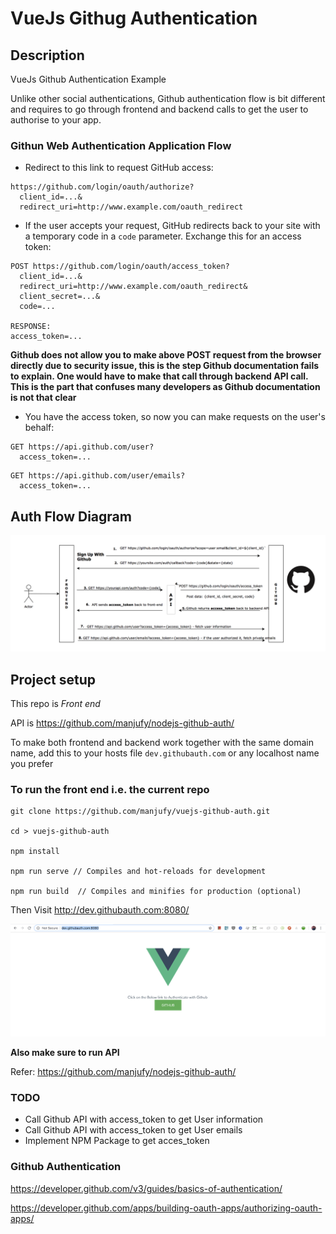 # VueJs Githug Authentication

## Description

VueJs Github Authentication Example

Unlike other social authentications, Github authentication flow is bit different and requires to go through frontend and backend calls to get the user to authorise to your app.


### Githun Web Authentication Application Flow

* Redirect to this link to request GitHub access:

<pre><code>https://github.com/login/oauth/authorize?
  client_id=...&
  redirect_uri=http://www.example.com/oauth_redirect</code></pre>

* If the user accepts your request, GitHub redirects back to your site with 
  a temporary code in a `code` parameter.  Exchange this for an access token:

<pre><code>POST https://github.com/login/oauth/access_token?
  client_id=...&
  redirect_uri=http://www.example.com/oauth_redirect&
  client_secret=...&
  code=...

RESPONSE:
access_token=...</code></pre>

__Github does not allow you to make above POST request from the browser directly due to security issue, this is the step Github documentation fails to explain. One would have to make that call through backend API call. This is the part that confuses many developers as Github documentation is not that clear__

* You have the access token, so now you can make requests on the user's behalf:

<pre><code>GET https://api.github.com/user?
  access_token=...</code></pre>

<pre><code>GET https://api.github.com/user/emails?
  access_token=...</code></pre>

## Auth Flow Diagram

<img src="src/assets/github-auth-flow.png">

## Project setup

This repo is _Front end_

API is https://github.com/manjufy/nodejs-github-auth/

To make both frontend and backend work together with the same domain name, add this to your hosts file `dev.githubauth.com` or any localhost name you prefer

### To run the front end i.e. the current repo


```
git clone https://github.com/manjufy/vuejs-github-auth.git

cd > vuejs-github-auth

npm install

npm run serve // Compiles and hot-reloads for development

npm run build  // Compiles and minifies for production (optional)
```

Then Visit http://dev.githubauth.com:8080/

<img src="src/assets/home.png">

__Also make sure to run API__

Refer: https://github.com/manjufy/nodejs-github-auth/

### TODO

- Call Github API with access_token to get User information
- Call Github API with access_token to get User emails
- Implement NPM Package to get acces_token

### Github Authentication

https://developer.github.com/v3/guides/basics-of-authentication/

https://developer.github.com/apps/building-oauth-apps/authorizing-oauth-apps/
